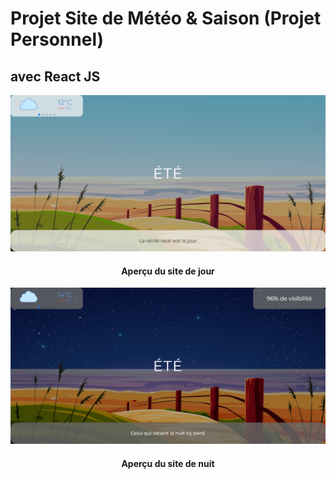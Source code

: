#  Projet Site de Météo & Saison (Projet Personnel)
## avec React JS

<div>
    <img src="public/Image/apercu_site.png" alt="visuel"/>
    <div align="center">
        <h4 topmargin="0" bottommargin="0">Aperçu du site de jour</h4>
    </div>
</div>
<div>
    <img src="public/Image/apercu_site_nuit.png" alt="visuel"/>
    <div align="center">
        <h4 topmargin="0" bottommargin="0">Aperçu du site de nuit</h4>
    </div>
</div>